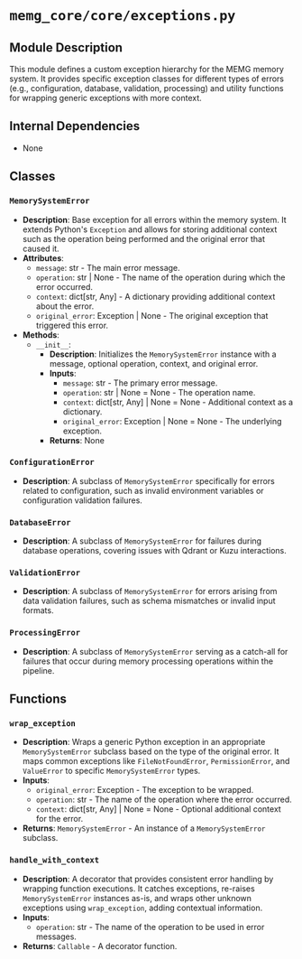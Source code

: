 # `memg_core/core/exceptions.py`

## Module Description
This module defines a custom exception hierarchy for the MEMG memory system. It provides specific exception classes for different types of errors (e.g., configuration, database, validation, processing) and utility functions for wrapping generic exceptions with more context.

## Internal Dependencies
- None

## Classes

### `MemorySystemError`
- **Description**: Base exception for all errors within the memory system. It extends Python's `Exception` and allows for storing additional context such as the operation being performed and the original error that caused it.
- **Attributes**:
  - `message`: str - The main error message.
  - `operation`: str | None - The name of the operation during which the error occurred.
  - `context`: dict[str, Any] - A dictionary providing additional context about the error.
  - `original_error`: Exception | None - The original exception that triggered this error.
- **Methods**:
  - `__init__`:
    - **Description**: Initializes the `MemorySystemError` instance with a message, optional operation, context, and original error.
    - **Inputs**:
      - `message`: str - The primary error message.
      - `operation`: str | None = None - The operation name.
      - `context`: dict[str, Any] | None = None - Additional context as a dictionary.
      - `original_error`: Exception | None = None - The underlying exception.
    - **Returns**: None

### `ConfigurationError`
- **Description**: A subclass of `MemorySystemError` specifically for errors related to configuration, such as invalid environment variables or configuration validation failures.

### `DatabaseError`
- **Description**: A subclass of `MemorySystemError` for failures during database operations, covering issues with Qdrant or Kuzu interactions.

### `ValidationError`
- **Description**: A subclass of `MemorySystemError` for errors arising from data validation failures, such as schema mismatches or invalid input formats.

### `ProcessingError`
- **Description**: A subclass of `MemorySystemError` serving as a catch-all for failures that occur during memory processing operations within the pipeline.

## Functions

### `wrap_exception`
- **Description**: Wraps a generic Python exception in an appropriate `MemorySystemError` subclass based on the type of the original error. It maps common exceptions like `FileNotFoundError`, `PermissionError`, and `ValueError` to specific `MemorySystemError` types.
- **Inputs**:
  - `original_error`: Exception - The exception to be wrapped.
  - `operation`: str - The name of the operation where the error occurred.
  - `context`: dict[str, Any] | None = None - Optional additional context for the error.
- **Returns**: `MemorySystemError` - An instance of a `MemorySystemError` subclass.

### `handle_with_context`
- **Description**: A decorator that provides consistent error handling by wrapping function executions. It catches exceptions, re-raises `MemorySystemError` instances as-is, and wraps other unknown exceptions using `wrap_exception`, adding contextual information.
- **Inputs**:
  - `operation`: str - The name of the operation to be used in error messages.
- **Returns**: `Callable` - A decorator function.
